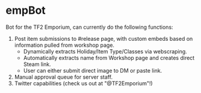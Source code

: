 # empBot
Bot for the TF2 Emporium, can currently do the following functions:
1) Post item submissions to #release page, with custom embeds based on information pulled from workshop page.
     * Dynamically extracts Holiday/Item Type/Classes via webscraping.
     * Automatically extracts name from Workshop page and creates direct Steam link.
     * User can either submit direct image to DM or paste link.
2) Manual approval queue for server staff.
3) Twitter capabilities (check us out at "@TF2Emporium"!)
